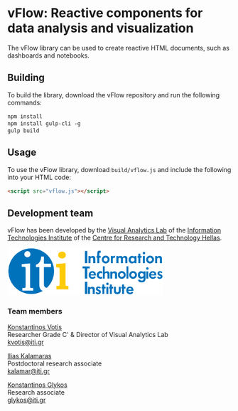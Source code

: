 # vFlow: Reactive components for data analysis and visualization

The vFlow library can be used to create reactive HTML documents, such as dashboards and notebooks.

## Building

To build the library, download the vFlow repository and run the following commands:

```
npm install
npm install gulp-cli -g
gulp build
```

## Usage

To use the vFlow library, download `build/vflow.js` and include the following into your HTML code:

```html
<script src="vflow.js"></script>
```

## Development team

vFlow has been developed by the [Visual Analytics Lab](https://varlab.iti.gr/) of the [Information Technologies Institute](https://www.iti.gr/iti/en/index.html) of the [Centre for Research and Technology Hellas](https://www.certh.gr/root.en.aspx).

![ITI_logo](iti_logo.png)

### Team members

[Konstantinos Votis](https://www.iti.gr/iti/en/people/Konstantinos_Votis.html)  
Researcher Grade C' & Director of Visual Analytics Lab  
kvotis@iti.gr

[Ilias Kalamaras](https://www.iti.gr/iti/en/people/Ilias_Kalamaras.html)  
Postdoctoral research associate  
kalamar@iti.gr

[Konstantinos Glykos](https://www.iti.gr/iti/en/people/Konstantinos_Glykos.html)  
Research associate  
glykos@iti.gr
